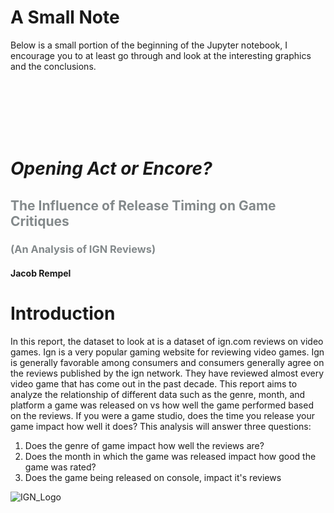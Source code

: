 # A Small Note
Below is a small portion of the beginning of the Jupyter notebook, I encourage you to at least go through and look at the interesting graphics and the conclusions.


<br> <br> <br> <br> <br>


# ***Opening Act or Encore?***
## <span style="color:#83898b"> The Influence of Release Timing on Game Critiques </span> 
### <span style="color:#83898b"> (An Analysis of IGN Reviews) </span> 


#### Jacob Rempel


# Introduction
In this report, the dataset to look at is a dataset of ign.com reviews on video games. Ign is a very popular gaming website for reviewing video games. Ign is generally favorable among consumers and consumers generally agree on the reviews published by the ign network. They have reviewed almost every video game that has come out in the past decade. This report aims to analyze the relationship of different data such as the genre, month, and platform a game was released on vs how well the game performed based on the reviews. If you were a game studio, does the time you release your game impact how well it does? This analysis will answer three questions:

1. Does the genre of game impact how well the reviews are?
2. Does the month in which the game was released impact how good the game was rated?
3. Does the game being released on console, impact it's reviews

![IGN_Logo](https://static1.squarespace.com/static/5a4e740c4c326d723144bf21/t/5a4ebe080852296d70939694/1700072677482/)
